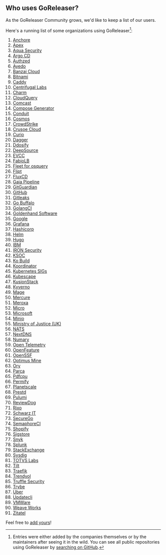 ## Who uses GoReleaser?

As the GoReleaser Community grows, we'd like to keep a list of our users.

Here's a running list of some organizations using GoReleaser[^1]:

1. [Anchore](https://anchore.com)
1. [Apex](https://github.com/apex)
1. [Aqua Security](https://www.aquasec.com)
1. [Argo CD](https://github.com/argoproj)
1. [Authzed](https://authzed.com)
1. [Ayedo](https://www.ayedo.de/)
1. [Banzai Cloud](https://banzaicloud.com)
1. [Bitnami](https://bitnami.com)
1. [Caddy](https://caddyserver.com)
1. [Centrifugal Labs](https://github.com/centrifugal)
1. [Charm](https://charm.sh)
1. [CloudQuery](https://github.com/cloudquery)
1. [Comcast](https://comcast.github.io)
1. [Compose Generator](https://www.compose-generator.com)
1. [Conduit](https://www.conduit.io/)
1. [Cosmos](https://github.com/cosmos)
1. [CrowdStrike](https://www.crowdstrike.com)
1. [Crusoe Cloud](https://crusoecloud.com)
1. [Curio](https://curio.sh)
1. [Dagger](https://dagger.io)
1. [Ddosify](https://github.com/ddosify)
1. [DeepSource](https://deepsource.io)
1. [EVCC](https://evcc.io)
1. [FabioLB](https://fabiolb.net)
1. [Fleet for osquery](https://fleetdm.com)
1. [Flipt](https://www.flipt.io)
1. [FluxCD](https://fluxcd.io)
1. [Gaia Pipeline](https://github.com/gaia-pipeline)
1. [GitGuardian](https://gitguardian.com)
1. [GitHub](https://github.com)
1. [Gitleaks](https://gitleaks.io)
1. [Go Buffalo](https://gobuffalo.io)
1. [GolangCI](https://golangci.com)
1. [Goldenhand Software](https://www.goldenhandsoftware.co.uk)
1. [Google](https://google.com)
1. [Grafana](https://grafana.com)
1. [Hashicorp](https://hashicorp.com)
1. [Helm](https://helm.sh)
1. [Hugo](https://gohugo.io)
1. [IBM](https://www.ibm.com/br-pt)
1. [IRON Security](https://iron.security)
1. [KSOC](https://www.ksoc.com/)
1. [Ko Build](https://ko.build)
1. [Koordinator](https://koordinator.sh)
1. [Kubernetes SIGs](https://github.com/kubernetes-sigs)
1. [Kubescape](https://github.com/kubescape)
1. [KusionStack](https://kusionstack.io/)
1. [Kyverno](https://github.com/kyverno)
1. [Mage](https://github.com/magefile)
1. [Mercure](https://mercure.rocks/)
1. [Meroxa](https://meroxa.com/)
1. [Micro](https://micro.dev)
1. [Microsoft](https://microsoft.com)
1. [Minio](https://min.io)
1. [Ministry of Justice (UK)](https://mojdigital.blog.gov.uk)
1. [NATS](https://nats.io)
1. [NextDNS](https://nextdns.io)
1. [Numary](https://numary.com)
1. [Open Telemetry](https://opentelemetry.io)
1. [OpenFeature](https://openfeature.dev)
1. [OpenSSF](https://openssf.org)
1. [Optimus Mine](https://optimusmine.com)
1. [Ory](https://github.com/ory)
1. [Parca](https://www.parca.dev)
1. [Pdfcpu](https://pdfcpu.io)
1. [Permify](https://github.com/Permify)
1. [Planetscale](https://planetscale.com)
1. [Prestd](https://prestd.com)
1. [Pulumi](https://pulumi.com)
1. [ReviewDog](https://github.com/reviewdog)
1. [Rixo](https://www.rixo.cz)
1. [Schwarz IT](https://jobs.schwarz)
1. [SecureGo](https://securego.io)
1. [SemaphoreCI](https://semaphoreci.com)
1. [Shopify](https://shopify.engineering)
1. [Sigstore](https://sigstore.dev)
1. [Snyk](https://snyk.io)
1. [Splunk](http://dev.splunk.com)
1. [StackExchange](https://stackexchange.com)
1. [Sysdig](https://sysdig.com)
1. [TOTVS Labs](https://totvslabs.com)
1. [Tilt](https://tilt.dev)
1. [Traefik](https://traefik.io)
1. [Trendyol](https://trendyol.com)
1. [Truffle Security](https://github.com/trufflesecurity)
1. [Trybe](https://betrybe.com)
1. [Uber](https://uber.github.io/)
1. [Updatecli](https://updatecli.io/)
1. [VMWare](https://www.vmware.com)
1. [Weave Works](https://www.weave.works)
1. [Zitatel](https://zitadel.com)

Feel free to [add yours](https://github.com/goreleaser/goreleaser/edit/main/USERS.md)!

<!--
Hey! Thanks for looking into this file!
If you're going to edit it, please:
- keep a-z ordering :)
- edit only the USERS.md file at the repository's root folder
- /www/docs/users.md is auto-copied from /USERS.md
-->

[^1]:
    Entries were either added by the companies themselves or by the maintainers after seeing it in the wild.
    You can see all public repositories using GoReleaser by [searching on GitHub](https://github.com/search?q=path%3A.goreleaser.yml+OR+path%3A.goreleaser.yaml+&type=code).
